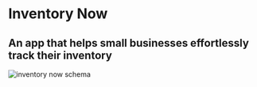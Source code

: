 # Inventory Now
## An app that helps small businesses effortlessly track their inventory 
![inventory now schema](https://github.com/yassin30000/inventory_now/assets/116838492/3b9710e6-4b40-4316-b2da-a93950a32dc2)
